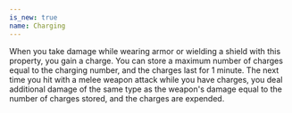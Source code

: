 ```yaml
---
is_new: true
name: Charging
---
```

When you take damage while wearing armor or wielding a shield with this property, you gain a charge. You can store a maximum number of charges equal to the charging number, and the charges last for 1 minute. The next time you hit with a melee weapon attack while you have charges, you deal additional damage of the same type as the weapon's damage equal to the number of charges stored, and the charges are expended.